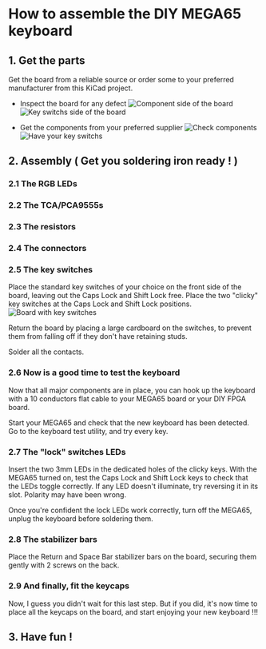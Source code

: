 
# How to assemble the DIY MEGA65 keyboard

## 1. Get the parts

Get the board from a reliable source or order some to your preferred manufacturer from this KiCad project.

* Inspect the board for any defect
![Component side of the board](images/mega65-kbd-pcb-back.png)
![Key switchs side of the board](images/mega65-kbd-pcb-front.png)

* Get the components from your preferred supplier
![Check components](images/mega65-kbd-components.png)
![Have your key switchs](images/mega65-kbd-components-keyswitches.png)

## 2. Assembly ( Get you soldering iron ready ! )

### 2.1 The RGB LEDs

### 2.2 The TCA/PCA9555s

### 2.3 The resistors

### 2.4 The connectors

### 2.5 The key switches

Place the standard key switches of your choice on the front side of the board, leaving out the Caps Lock and Shift Lock free.
Place the two "clicky" key switches at the Caps Lock and Shift Lock positions.
![Board with key switches](images/mega65-kbd-pcb-with-switches.png)

Return the board by placing a large cardboard on the switches, to prevent them from falling off if they don't have retaining studs.

Solder all the contacts.

### 2.6 Now is a good time to test the keyboard

Now that all major components are in place, you can hook up the keyboard with a 10 conductors flat cable to your MEGA65 board or your DIY FPGA board.

Start your MEGA65 and check that the new keyboard has been detected.
Go to the keyboard test utility, and try every key.

### 2.7 The "lock" switches LEDs

Insert the two 3mm LEDs in the dedicated holes of the clicky keys.
With the MEGA65 turned on, test the Caps Lock and Shift Lock keys to check that the LEDs toggle correctly.
If any LED doesn't illuminate, try reversing it in its slot. Polarity may have been wrong.

Once you're confident the lock LEDs work correctly, turn off the MEGA65, unplug the keyboard before soldering them.

### 2.8 The stabilizer bars

Place the Return and Space Bar stabilizer bars on the board, securing them gently with 2 screws on the back.

### 2.9 And finally, fit the keycaps

Now, I guess you didn't wait for this last step.
But if you did, it's now time to place all the keycaps on the board, and start enjoying your new keyboard !!!

## 3. Have fun !